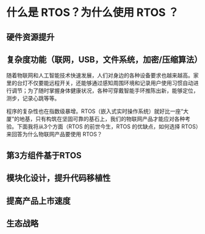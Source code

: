 # 什么是 RTOS？为什么使用 RTOS ？

## 硬件资源提升

## 复杂度功能（联网，USB，文件系统，加密/压缩算法）

随着物联网和人工智能技术快速发展，人们对身边的各种设备要求也越来越高。家里的台灯不仅要能远程开关，还能够通过感知周围环境和记录用户使用习惯自动进行调节；为了随时掌握身体健康状况，各种可穿戴智能手环推陈出新，能够定位，测步，记录心跳等等。

程序的复杂性也在指数级暴增。RTOS（嵌入式实时操作系统）就好比一座“大厦”的地基，只有构筑在坚固可靠的基石上，我们的物联网产品才能应对各种考验。下面我将从3个方面（RTOS 的前世今生，RTOS 的优缺点，如何选择 RTOS）来回答为什么物联网产品要使用 RTOS？

## 第3方组件基于RTOS

## 模块化设计，提升代码移植性

## 提高产品上市速度

## 生态战略